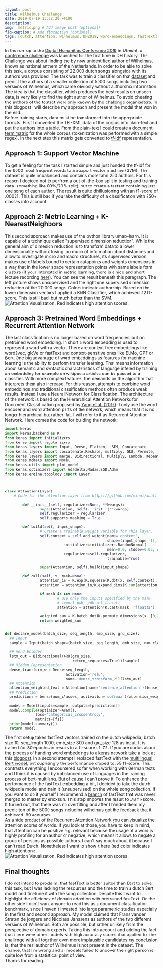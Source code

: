 ```yaml
---
layout: post
title: Wilhelmus Challenge
date: 2019-07-19 13:32:20 +0100
description: 
img:  metric.png # Add image post (optional)
fig-caption: # Add figcaption (optional)
tags: [dutch, attention, wilhelmus, DH2019, word-embeddings, fastText]
---
```

In the run-up to the <a href="https://dh2019.adho.org/">Digital Humanities Conference 2019</a> in Utrecht, a <a href="https://dh2019.adho.org/wilhelmus-challenge/">conference challenge</a> was launched for the first time in DH history. The Challenge was about finding the by now unidentified author of Wilhelmus, known as national anthem of the Netherlands. In order to be able to solve this task, a corpus consisting of 22.000 dutch songs alongside with its authors was provided. The task was to train a classifier on that <a href="https://github.com/fbkarsdorp/meertens-song-collection/releases/tag/DH2019">dataset</a> and predict the authors of a smaller collection of 5000 songs including two versions of Wilhelmus, which came obviosly without authorship information. The idea is that the classifier, which produces the best results on unseen data, is very likely to find the right author of Wilhelmus. To avoid cheating the authors of the testset were only known by the challenge organisators. In this blogpost I will describe my approach and present the model that won in the end.<br>
Before training starts, data must be transformed into the appropriate formats. First I converted the TEI-XML data of the corpus into plain-text and put the authors into a table. From the plain-text I could create a <a href="https://en.wikipedia.org/wiki/Document-term_matrix">document term matrix</a>  for the whole corpus (tokenization was performed with a simple regex). In the next step this matrix gets converted to <a href="https://en.wikipedia.org/wiki/Tf%E2%80%93idf">tf-idf</a> representation.<br>
## Approach 1: Support Vector Machine
To get a feeling for the task I started simple and just handed the tf-idf for the 8000 most frequent words to a support vector machine (SVM). The dataset is quite imbalanced and contains more tahn 250 authors. For this reason I decided not to perfrom a out-of-the-box split in testing and training data (something like 80%/20% split), but to create a testset containing just one song of each author. The result is quite disillusioning with an f1-score of .00021. This is still bad if you take the difficulty of a classification with 250+ classes into account.
## Approach 2: Metric Learning + K-NearestNeighbors
This second approach makes use of the python library <a href="https://umap-learn.readthedocs.io/en/latest/index.html">umap-learn</a>. It is capable of a technique called "supervised dimension reduction". While the general aim of dimesion reduction is to transform data to a 
lower dimensionality without losing too much of information about distances and allow to 
investigate micro and macro structures, its supervised version makes use of labels bound to certain datapoints and weights dimensions in a way that in the lower space representation points with same labels form clusters (if your interested in metric learning, there is a nice and short lecture recording <a href="https://www.youtube.com/watch?v=M0EjrFQH49o">here</a>). You can see the result beneath this paragraph. The left picture shows unsupervised and the right one supervised dimension reduction of the 20.000 songs. Colors indicate authorship. Based on the lower dimension vectors I applied a KNN Classifier, which achieved .12 f1-score. This is still bad, but much better than the SVM.
![Attention Visualization. Red indicates high attention scores.](./../assets/img/wilhelmus.jpg)
## Approach 3: Pretrained Word Embeddings + Recurrent Attention Network
The last classification is no longer based on word frequencies, but on pretrained word embedding. In short a word embedding is used to represent a word with a vector.
There are context free embeddings like word2vec, gloVe or fastText and context-sensitive ones like ELMo, GPT or Bert. One big advantage of word embeddings as features
for machine learning is the ability to perform transfer learning. That means information about semantic and syntactic characteristics of language infered by training an embedding
for example on wikipedia articles can be passed to a classifier. With more complex features, the demands on the algorithm that interprets them also increase. For this reason, attempts to combine word embeddings and traditional classification methods often produce weak results. Instead I use a Neural Network for Classification. The architecture of the network is based on the Hierarchical Attention Networks for Document Classification proposed by <a href="https://www.cs.cmu.edu/~./hovy/papers/16HLT-hierarchical-attention-networks.pdf">Yang et al. (2016)</a>. I only use the word encoder and word attention parts of the network, which means that it is no longer hierarchical but rather flat. I will refer to it as Recurrent Attention Network. Here comes the code for building the network:
```python
import keras
import keras.backend as K
from keras import initializers
from keras import regularizers
from keras.layers import Input, Dense, Flatten, LSTM, Concatenate, 
from keras.layers import concatenate,Reshape, multiply, GRU, Permute, 
from keras.layers import merge, Bidirectional, Multiply, Lambda, RepeatVector
from keras.models import Model
from keras.utils import plot_model
from keras.optimizers import Adadelta,Nadam,SGD,Adam
from keras.engine.topology import Layer



class Attention(Layer):
	# Code for the attention layer from https://github.com/minqi/hnatt

        def __init__(self, regularizer=None, **kwargs):
                super(Attention, self).__init__(**kwargs)
                self.regularizer = regularizer
                self.supports_masking = True

        def build(self, input_shape):
                # Create a trainable weight variable for this layer.
                self.context = self.add_weight(name='context', 
                                               shape=(input_shape[-1], 1), 
					       initializer=initializers.RandomNormal(
                                               mean=0.0, stddev=0.05, seed=None),
					       regularizer=self.regularizer,
                                               trainable=True)

                super(Attention, self).build(input_shape)

        def call(self, x, mask=None):
                attention_in = K.exp(K.squeeze(K.dot(x, self.context), axis=-1))
                attention = attention_in/K.expand_dims(K.sum(attention_in, axis=-1), -1)

                if mask is not None:
                        # use only the inputs specified by the mask
                        # import pdb; pdb.set_trace()
                        attention = attention*K.cast(mask, 'float32')

                weighted_sum = K.batch_dot(K.permute_dimensions(x, [0,2,1]), attention)
                return weighted_sum


def declare_model(batch_size, seq_length, emb_size, gru_size):
  ## Input
  sample = Input(batch_shape=(batch_size, seq_length, emb_size, num_classes))
  
  ## Word Encoder
  lstm_out = Bidirectional(GRU(gru_size, 
                               return_sequences=True))(sample)
  ## Hidden Representation 
  dense_transform_w = Dense(seq_length, 
                            activation='relu', 
                            name='dense_transform_w')(lstm_out)
  ## Attention
  attention_weighted_text = Attention(name='sentence_attention')(dense_transform_w)
  ## Prediction
  predictions = Dense(num_classes, activation='softmax')(attention_weighted_text)

  model = Model(inputs=sample, outputs=[predictions])
  model.compile(optimizer=Adam(),
              loss='categorical_crossentropy',
              metrics=[f1])
  print(model.summary())
  return model
```
The first setup takes fastText vectors trained on the dutch wikipedia, batch size 10, seq_length 1000, emb_size 300 and gru_size 128 as input. It is trained for 30 epochs an results in a
f1-score of .72. If you are curios about the process of handing word embeddings to a keras network take a look at this <a href="">blogpost<a/>.
In a second attempt I replaced fastText with the <a href="https://github.com/google-research/bert/blob/master/multilingual.md">multilingual Bert model</a>, but suprisingly the performance droped to .55 f1-score. This contrasts everything
I encountered so far when working with German texts and I think it is caused by imbalanced use of languages in the training process of bert-multilang. But of cause I can't prove it.
To enhence the performance of the fastText embedding a bit, I decided to take the dutch wikipedia model and train it (unsupervised) on the whole song collection. If you want to do it yourself I recommend 
a <a href="https://github.com/ericxsun/fastText">branch</a> of fastText that was never merged to master by ericxsun. This step impoves the result to .78 f1-score. It turned out, that there was no
overfitting and after I handed them my prediciton of the 5000 songs including wilhelmus got the feedback that it achieved .80 accuracy.<br>
As a side product of the Recurrent Attention Network you can visualize the attention scores of words. If you look at those, you have to keep in mind, that attention can be positive e.g. 
relevant because the usage of a word is highly profiling for an author or negative, which means it allows to negate a group of persons as possible authors. I can't say much about it because I can't read Dutch. Nonetheless I want to show it here (red color indicates high attention):
![Attention Visualization. Red indicates high attention scores.](./../assets/img/Wilhelmus_konle.png)
## Final thoughts
I do not intend to proclaim, that fastText is better suited than Bert to solve this task, but I was lacking the resources and the time to train a dutch Bert model and finetune it with the song collection. Despite this I want to highlight the efficiency of domain adoption with pretrained fastText. On the other side I don't want anyone to read this as a document classification benchmark, since I haven't invested into large parametric studies especially in the first and second approach. My model claimed that Frans vander Straten de jongere and Nicolaes Janssens as authors of the two different versions of Wilhelmus. Both are possible, but rather unlikely from the perspective of domain experts. Taking this into account and adding the fact that there were other models with high accuracy scores that applied for the challenge with all together even more implausible candidates my conclusion is, that the real author of Wilhelmus is not present in the dataset. The chance, that I'm wrong and all models failed to uncover the right person is quite low from a statistical point of view.<br>
Thanks for reading.



